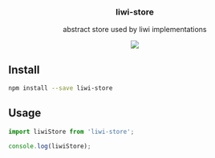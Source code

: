 <h3 align="center">
  liwi-store
</h3>

<p align="center">
  abstract store used by liwi implementations
</p>

<p align="center">
  <a href="https://npmjs.org/package/liwi-store"><img src="https://img.shields.io/npm/v/liwi-store.svg?style=flat-square"></a>
</p>

## Install

```bash
npm install --save liwi-store
```

## Usage

```js
import liwiStore from 'liwi-store';

console.log(liwiStore);
```
